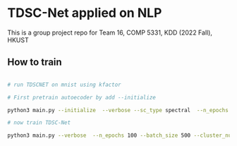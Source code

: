 # TDSC-Net applied on NLP

This is a group project repo for Team 16, COMP 5331, KDD (2022 Fall), HKUST

## How to train

```bash

# run TDSCNET on mnist using kfactor

# First pretrain autoecoder by add --initialize

python3 main.py --initialize  --verbose --sc_type spectral  --n_epochs 200 --batch_size 500 --cluster_num 10 --data_type mnist --data_num 10000 --dim_subspace 12

# now train TDSC-Net

python3 main.py --verbose  --n_epochs 100 --batch_size 500 --cluster_num 10 --data_type mnist --sc_type kfactor --gamma1 0.1 --data_num 2000 --dim_subspace 12 --loss_type triplet
```